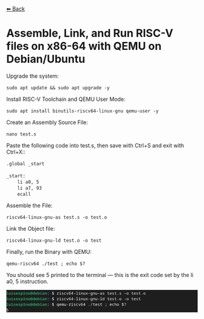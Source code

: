 [⬅ Back](../)

# Assemble, Link, and Run RISC-V files on x86-64 with QEMU on Debian/Ubuntu

Upgrade the system:

```
sudo apt update && sudo apt upgrade -y
```

Install RISC-V Toolchain and QEMU User Mode:
```
sudo apt install binutils-riscv64-linux-gnu qemu-user -y
```

Create an Assembly Source File:

```
nano test.s
```

Paste the following code into test.s, then save with Ctrl+S and exit with Ctrl+X::

```
.global _start

_start:
    li a0, 5
    li a7, 93
    ecall

```

Assemble the File:
```
riscv64-linux-gnu-as test.s -o test.o
```

Link the Object file:
```
riscv64-linux-gnu-ld test.o -o test
```

Finally, run the Binary with QEMU:
```
qemu-riscv64 ./test ; echo $?
```

You should see 5 printed to the terminal — this is the exit code set by the li a0, 5 instruction.

![Alt text](run.png)
